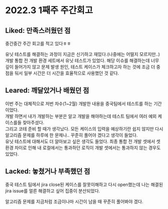# 2022.3 1째주 주간회고

## Liked: 만족스러웠던 점

중간중간 주간 회고를 적고 있다ㅎㅎ

유닛 테스트를 해결하는 과정이 지금은 신기하고 재밌다.(나중에는 어떨지 모르지만..)  
개발 통합 전 개발 환경 세트에서 유닛 테스트가 있었다. 해당 이슈를 해결하는데 너무 깊이 들어가지 않고 문제 발생 원인, 테스트 케이스가 체크하고자 하는 것에 조금 더 중점을 둬서 일부 시간은 더 시간을 효율적으로 사용했던 것 같다. 

## Leared: 깨달았거나 배웠던 점

이번 주는 대체적으로 저번 차수(1~2월) 개발한 내용을 중국팀에서 테스트를 하는 기간이었다.  
개발 하면서 내가 개발하는 부분은 알고 개발을 해야하는데 테스트 팀에서 여러 예외 케이스를들 찾아주셨다.  
그리고 코테 준비 할 때가 생각났다. 모든 케이스의 입력을 예상하기란 쉽지 않지만 다시 알고리즘 문제를 하루에 한 문제나.. 꾸준히 풀어야 겠다고 생각이 들었다.  
유닛 테스트에 대해서도 더 알아보고 싶은 생각도 들었다. 최종 통합 전 개발 셋에서 셋 환경 차이로 인해 내 로컬에서는 통과하던 로직이 개발 셋에서는 통과하지 않는 경우도 있었다.

## Lacked: 놓쳤거나 부족했던 점

중국 테스트 팀에서 jira close된 케이스를 잘못이해하고 다시 open했는데 나는 해결된 jira issue를 얼른 해결하고 싶어 집중이 분산되었다.  

알고리즘 문제를 지금처럼 조금이나마 시간이 남을 때 꾸준히 풀어봐야 겠다.